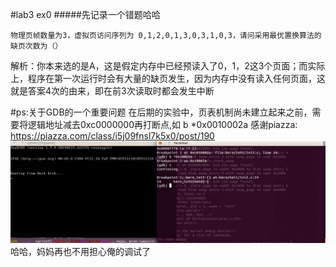 #lab3 ex0
#####先记录一个错题哈哈

	物理页帧数量为3，虚拟页访问序列为 0,1,2,0,1,3,0,3,1,0,3，请问采用最优置换算法的缺页次数为（）
解析：你本来选的是A，这是假定内存中已经预读入了0，1，2这3个页面；而实际上，程序在第一次运行时会有大量的缺页发生，因为内存中没有读入任何页面，这就是答案4次的由来，即在前3次读取时都会发生中断


#ps:关于GDB的一个重要问题
在后期的实验中，页表机制尚未建立起来之前，需要将逻辑地址减去0xc0000000再打断点,如 b *0x0010002a
感谢piazza:
https://piazza.com/class/i5j09fnsl7k5x0/post/190
![](../图片/asd2.jpg)
哈哈，妈妈再也不用担心俺的调试了